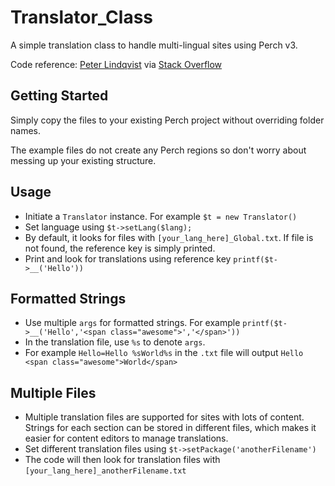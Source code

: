 # Translator_Class
A simple translation class to handle multi-lingual sites using Perch v3.

Code reference: [Peter Lindqvist](https://stackoverflow.com/users/204609/peter-lindqvist) via [Stack Overflow](https://stackoverflow.com/questions/1974505/php-simple-translation-approach-your-opinion)

## Getting Started
Simply copy the files to your existing Perch project without overriding folder names.

The example files do not create any Perch regions so don't worry about messing up your existing structure.

## Usage
- Initiate a `Translator` instance. For example `$t = new Translator()`
- Set language using `$t->setLang($lang);`
- By default, it looks for files with `[your_lang_here]_Global.txt`. If file is not found, the reference key is simply printed. 
- Print and look for translations using reference key `printf($t->__('Hello'))`

## Formatted Strings
- Use multiple `args` for formatted strings. For example `printf($t->__('Hello','<span class="awesome">','</span>'))`
- In the translation file, use `%s` to denote `args`. 
- For example `Hello=Hello %sWorld%s` in the `.txt` file will output `Hello <span class="awesome">World</span>`

## Multiple Files
- Multiple translation files are supported for sites with lots of content. Strings for each section can be stored in different files, which makes it easier for content editors to manage translations.
- Set different translation files using `$t->setPackage('anotherFilename')`
- The code will then look for translation files with `[your_lang_here]_anotherFilename.txt`
